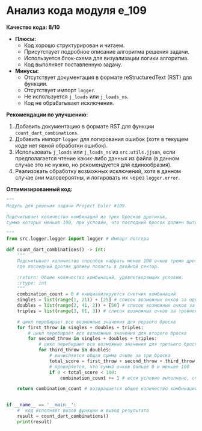 # Анализ кода модуля e_109

**Качество кода: 8/10**

*   **Плюсы:**
    *   Код хорошо структурирован и читаем.
    *   Присутствует подробное описание алгоритма решения задачи.
    *   Используется блок-схема для визуализации логики алгоритма.
    *   Код выполняет поставленную задачу.
*   **Минусы:**
    *   Отсутствует документация в формате reStructuredText (RST) для функции.
    *   Отсутствует импорт `logger`.
    *   Не используется `j_loads` или `j_loads_ns`.
    *   Код не обрабатывает исключения.

**Рекомендации по улучшению:**

1.  Добавить документацию в формате RST для функции `count_dart_combinations`.
2.  Добавить импорт `logger` для логирования ошибок (хотя в текущем коде нет явной обработки ошибок).
3.  Использовать `j_loads` или `j_loads_ns` из `src.utils.jjson`, если предполагается чтение каких-либо данных из файла (в данном случае это не нужно, но рекомендуется для единообразия).
4.  Реализовать обработку возможных исключений, хотя в данном случае они маловероятны, и логировать их через `logger.error`.

**Оптимизированный код:**

```python
"""
Модуль для решения задачи Project Euler #109.

Подсчитывает количество комбинаций из трех бросков дротиков,
сумма которых меньше 100, при условии, что последний бросок должен быть в двойной сектор.

"""
from src.logger.logger import logger # Импорт логгера

def count_dart_combinations() -> int:
    """
    Подсчитывает количество способов набрать менее 100 очков тремя дротиками,
    где последний дротик должен попасть в двойной сектор.

    :return: Общее количество комбинаций, удовлетворяющих условию.
    :rtype: int
    """
    combination_count = 0 # инициализируется счетчик комбинаций
    singles = list(range(1, 21)) + [25] # список возможных очков за одиночный бросок
    doubles = list(range(2, 41, 2)) + [50] # список возможных очков за двойной бросок
    triples = list(range(3, 61, 3)) # список возможных очков за тройной бросок

    # цикл перебирает все возможные значения для первого броска
    for first_throw in singles + doubles + triples:
        # цикл перебирает все возможные значения для второго броска
        for second_throw in singles + doubles + triples:
            # цикл перебирает все возможные значения для третьего броска (только двойные)
            for third_throw in doubles:
                # вычисляется общая сумма очков за три броска
                total_score = first_throw + second_throw + third_throw
                # проверяется, что сумма очков больше 0 и меньше 100
                if 0 < total_score < 100:
                    combination_count += 1 # если условие выполнено, счетчик комбинаций увеличивается

    return combination_count # возвращается общее количество комбинаций


if __name__ == '__main__':
    #  код исполняет вызов функции и вывод результата
    result = count_dart_combinations()
    print(result)
```